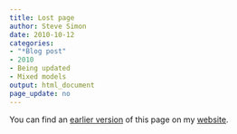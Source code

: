 ```yaml
---
title: Lost page
author: Steve Simon
date: 2010-10-12
categories:
- "*Blog post"
- 2010
- Being updated
- Mixed models
output: html_document
page_update: no
---
```


You can find an [earlier version][sim1] of this page on my [website][sim2].

[sim1]: http://www.pmean.com/10/MixedLogistic.html
[sim2]: http://www.pmean.com
